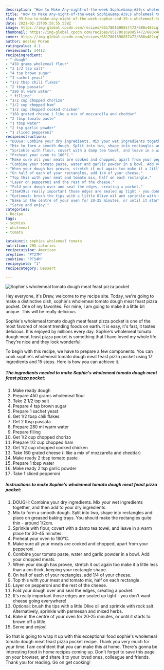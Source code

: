 ```yaml
---
description: "How to Make Any-night-of-the-week Sophie&amp;#39;s wholemeal tomato dough meat feast pizza pocket"
title: "How to Make Any-night-of-the-week Sophie&amp;#39;s wholemeal tomato dough meat feast pizza pocket"
slug: 95-how-to-make-any-night-of-the-week-sophie-and-39-s-wholemeal-tomato-dough-meat-feast-pizza-pocket
date: 2021-02-15T05:50:55.558Z
image: https://img-global.cpcdn.com/recipes/6517801690857472/680x482cq70/sophies-wholemeal-tomato-dough-meat-feast-pizza-pocket-recipe-main-photo.jpg
thumbnail: https://img-global.cpcdn.com/recipes/6517801690857472/680x482cq70/sophies-wholemeal-tomato-dough-meat-feast-pizza-pocket-recipe-main-photo.jpg
cover: https://img-global.cpcdn.com/recipes/6517801690857472/680x482cq70/sophies-wholemeal-tomato-dough-meat-feast-pizza-pocket-recipe-main-photo.jpg
author: Wesley Moran
ratingvalue: 4.1
reviewcount: 14412
recipeingredient:
- " dough"
- "450 grams wholemeal flour"
- "2 1/2 tsp salt"
- "4 tsp brown sugar"
- "1 sachet yeast"
- "1/2 tbsp chili flakes"
- "2 tbsp passata"
- "280 ml warm water"
- " filling"
- "1/2 cup chopped chorizo"
- "1/2 cup chopped ham"
- "1/2 cup chopped cooked chicken"
- "160 grated cheese i like a mix of mozzarella and cheddar"
- "2 tbsp tomato paste"
- "1 tbsp water"
- "2 tsp garlic powder"
- "1 sliced pepperoni"
recipeinstructions:
- "DOUGH: Combine your dry ingredients. Mix your wet ingredients together, and then add to your dry ingredients."
- "Mix to form a smooth dough. Split into two, shape into rectangles and place on greased baking trays. You should make the rectangles quite thin - around 1/2cm."
- "Sprinkle with flour, covert with a damp tea towel, and leave in a warm place for 30-45 minutes."
- "Preheat your oven to 160°C."
- "Make sure all your meats are cooked and chopped, apart from your pepperoni."
- "Combine your tomato paste, water and garlic powder in a bowl. Add your chopped meats."
- "When your dough has proven, stretch it out again too make it a little less than a cm thick, keeping your rectangle shape."
- "On half of each of your rectangles, add 1/4 of your cheese."
- "Top this with your meat and tomato mix, half on each rectangle."
- "Layer on pepperoni and the rest of the cheese."
- "Fold your dough over and seal the edges, creating a pocket."
- "It&#39;s really important those edges are sealed up tight - you don&#39;t want cheese going everywhere!"
- "Optional: brush the tips with a little Olive oil and sprinkle with rock salt. Alternatively, sprinkle with parmesan and mixed herbs."
- "Bake in the centre of your oven for 20-25 minutes, or until it starts to brown off a little."
- "Serve and enjoy!"
categories:
- Recipe
tags:
- sophies
- wholemeal
- tomato

katakunci: sophies wholemeal tomato 
nutrition: 295 calories
recipecuisine: American
preptime: "PT27M"
cooktime: "PT54M"
recipeyield: "1"
recipecategory: Dessert

---
```



![Sophie&#39;s wholemeal tomato dough meat feast pizza pocket](https://img-global.cpcdn.com/recipes/6517801690857472/680x482cq70/sophies-wholemeal-tomato-dough-meat-feast-pizza-pocket-recipe-main-photo.jpg)

Hey everyone, it's Drew, welcome to my recipe site. Today, we're going to make a distinctive dish, sophie&#39;s wholemeal tomato dough meat feast pizza pocket. One of my favorites. For mine, I am going to make it a little bit unique. This will be really delicious.



Sophie&#39;s wholemeal tomato dough meat feast pizza pocket is one of the most favored of recent trending foods on earth. It is easy, it's fast, it tastes delicious. It is enjoyed by millions every day. Sophie&#39;s wholemeal tomato dough meat feast pizza pocket is something that I have loved my whole life. They're nice and they look wonderful.


To begin with this recipe, we have to prepare a few components. You can cook sophie&#39;s wholemeal tomato dough meat feast pizza pocket using 17 ingredients and 15 steps. Here is how you can achieve it.

<!--inarticleads1-->

##### The ingredients needed to make Sophie&#39;s wholemeal tomato dough meat feast pizza pocket:

1. Make ready  dough
1. Prepare 450 grams wholemeal flour
1. Take 2 1/2 tsp salt
1. Prepare 4 tsp brown sugar
1. Prepare 1 sachet yeast
1. Get 1/2 tbsp chili flakes
1. Get 2 tbsp passata
1. Prepare 280 ml warm water
1. Prepare  filling
1. Get 1/2 cup chopped chorizo
1. Prepare 1/2 cup chopped ham
1. Get 1/2 cup chopped cooked chicken
1. Take 160 grated cheese (i like a mix of mozzarella and cheddar)
1. Make ready 2 tbsp tomato paste
1. Prepare 1 tbsp water
1. Make ready 2 tsp garlic powder
1. Take 1 sliced pepperoni




<!--inarticleads2-->

##### Instructions to make Sophie&#39;s wholemeal tomato dough meat feast pizza pocket:

1. DOUGH: Combine your dry ingredients. Mix your wet ingredients together, and then add to your dry ingredients.
1. Mix to form a smooth dough. Split into two, shape into rectangles and place on greased baking trays. You should make the rectangles quite thin - around 1/2cm.
1. Sprinkle with flour, covert with a damp tea towel, and leave in a warm place for 30-45 minutes.
1. Preheat your oven to 160°C.
1. Make sure all your meats are cooked and chopped, apart from your pepperoni.
1. Combine your tomato paste, water and garlic powder in a bowl. Add your chopped meats.
1. When your dough has proven, stretch it out again too make it a little less than a cm thick, keeping your rectangle shape.
1. On half of each of your rectangles, add 1/4 of your cheese.
1. Top this with your meat and tomato mix, half on each rectangle.
1. Layer on pepperoni and the rest of the cheese.
1. Fold your dough over and seal the edges, creating a pocket.
1. It&#39;s really important those edges are sealed up tight - you don&#39;t want cheese going everywhere!
1. Optional: brush the tips with a little Olive oil and sprinkle with rock salt. Alternatively, sprinkle with parmesan and mixed herbs.
1. Bake in the centre of your oven for 20-25 minutes, or until it starts to brown off a little.
1. Serve and enjoy!




So that is going to wrap it up with this exceptional food sophie&#39;s wholemeal tomato dough meat feast pizza pocket recipe. Thank you very much for your time. I am confident that you can make this at home. There's gonna be interesting food in home recipes coming up. Don't forget to save this page on your browser, and share it to your loved ones, colleague and friends. Thank you for reading. Go on get cooking!
